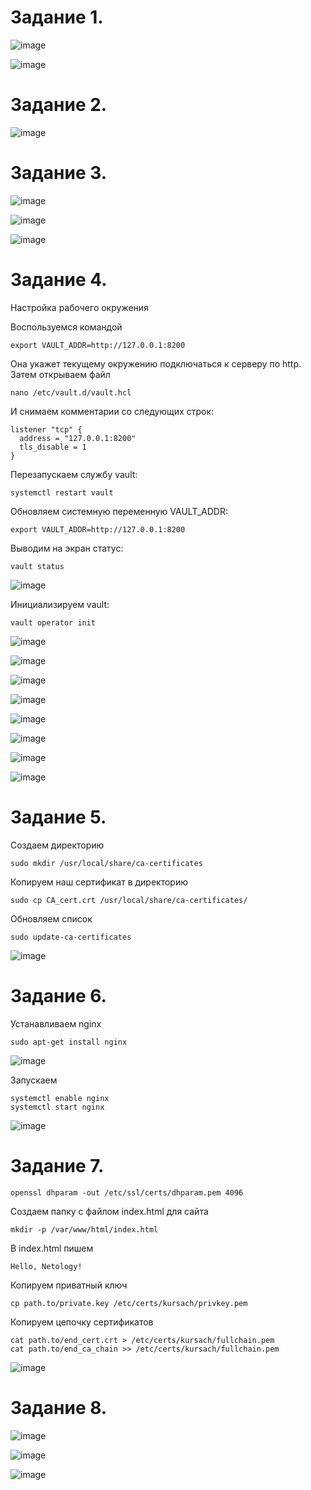 Задание 1.
==========================
![image](https://user-images.githubusercontent.com/60341565/148276381-d388e85d-a109-4b56-9090-1af660754295.png)


![image](https://user-images.githubusercontent.com/60341565/148275846-e1034f94-a931-4c18-843d-9431e40eece1.png)


Задание 2.
===========================

![image](https://user-images.githubusercontent.com/60341565/148275464-27f5a06c-6d51-4395-beba-75e9826b6176.png)

Задание 3.
===========================

![image](https://user-images.githubusercontent.com/60341565/148404087-5c21da00-0f25-4d69-90bd-019a1ed15cf1.png)

![image](https://user-images.githubusercontent.com/60341565/148404557-17ab0078-853a-44bd-a9aa-b624da411939.png)

![image](https://user-images.githubusercontent.com/60341565/148518768-d670ea9e-77c7-4fd3-b13e-e0e6d2858248.png)

Задание 4.
===========================

Настройка рабочего окружения

Воспользуемся командой 

    export VAULT_ADDR=http://127.0.0.1:8200
Она укажет текущему окружению подключаться к серверу по http. Затем открываем файл 
    
    nano /etc/vault.d/vault.hcl

И снимаем комментарии со следующих строк:
 
    listener "tcp" {
      address = "127.0.0.1:8200"
      tls_disable = 1
    }

Перезапускаем службу vault:

    systemctl restart vault

Обновляем системную переменную VAULT_ADDR:

    export VAULT_ADDR=http://127.0.0.1:8200
    
Выводим на экран статус:

    vault status
    
![image](https://user-images.githubusercontent.com/60341565/148524883-830b4f69-fa76-407e-adb4-e4215b6b4aba.png)

Инициализируем vault:

    vault operator init

![image](https://user-images.githubusercontent.com/60341565/148530317-9672a211-78e5-42ed-a089-a8619646b4f5.png)

![image](https://user-images.githubusercontent.com/60341565/148531125-fe945345-3fad-4085-a3e9-7a8ff8a31c82.png)

![image](https://user-images.githubusercontent.com/60341565/148539200-05e50048-08e6-4626-86c2-acfcc00ee452.png)

![image](https://user-images.githubusercontent.com/60341565/148539842-75619d48-6061-41b7-968e-4da51568a690.png)

![image](https://user-images.githubusercontent.com/60341565/148689968-e92d101c-7015-428d-86ed-77b829097786.png)

![image](https://user-images.githubusercontent.com/60341565/150332975-45acee53-ff36-43ac-85ed-4a8f011f8689.png)

![image](https://user-images.githubusercontent.com/60341565/150333182-35f63059-b290-4c64-9c36-d46be4e0439c.png)

![image](https://user-images.githubusercontent.com/60341565/150333473-1ed72585-4b85-4e83-bf95-073ffea66e9f.png)


Задание 5.
=====================

Создаем директорию

    sudo mkdir /usr/local/share/ca-certificates
    
Копируем наш сертификат в директорию

    sudo cp CA_cert.crt /usr/local/share/ca-certificates/
    
Обновляем список

    sudo update-ca-certificates
    
![image](https://user-images.githubusercontent.com/60341565/149653903-aa6a8f9d-c243-43ab-a055-911a3e728e50.png)


Задание 6.
==============================

Устанавливаем nginx 

    sudo apt-get install nginx

![image](https://user-images.githubusercontent.com/60341565/148697053-b6ba027f-1e75-47e2-b76c-cec7b9c584b2.png)

Запускаем 

    systemctl enable nginx
    systemctl start nginx
    
![image](https://user-images.githubusercontent.com/60341565/148697141-d6dfd53a-45ff-45fe-be65-0ac81ed2d25f.png)


Задание 7.
===========================

    openssl dhparam -out /etc/ssl/certs/dhparam.pem 4096

Создаем папку с файлом index.html для сайта

    mkdir -p /var/www/html/index.html
    
В index.html пишем 

    Hello, Netology!

Копируем приватный ключ

    cp path.to/private.key /etc/certs/kursach/privkey.pem
    
Копируем цепочку сертификатов

    cat path.to/end_cert.crt > /etc/certs/kursach/fullchain.pem
    cat path.to/end_ca_chain >> /etc/certs/kursach/fullchain.pem

![image](https://user-images.githubusercontent.com/60341565/150334118-1b2ee4e4-dfb1-4d31-9f18-256f7f42bde7.png)

Задание 8.
==========================
![image](https://user-images.githubusercontent.com/60341565/150324114-8ae09cf0-11d5-4ffe-b5bb-36bab5fdc78a.png)

![image](https://user-images.githubusercontent.com/60341565/150324940-00da87c8-13c5-4b4b-a077-138f1b2aa41c.png)

![image](https://user-images.githubusercontent.com/60341565/150325064-f8cd6c64-e053-4782-bbc9-b2fa79d3f57d.png)
